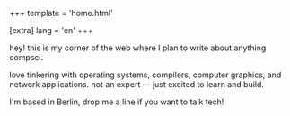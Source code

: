 +++
template = 'home.html'

[extra]
lang = 'en'
+++

hey! this is my corner of the web where I plan to write about anything compsci.

love tinkering with operating systems, compilers, computer graphics, and network applications. not an expert — just excited to learn and build.

I'm based in Berlin, drop me a line if you want to talk tech!
